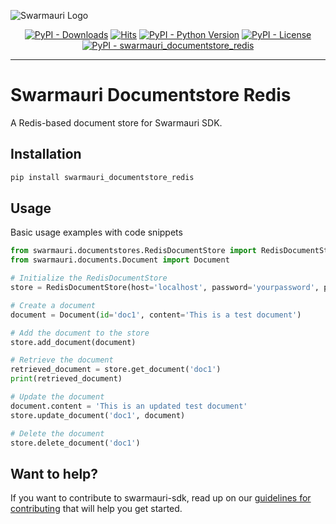 
![Swarmauri Logo](https://res.cloudinary.com/dbjmpekvl/image/upload/v1730099724/Swarmauri-logo-lockup-2048x757_hww01w.png)

<p align="center">
    <a href="https://pypi.org/project/swarmauri_documentstore_redis/">
        <img src="https://img.shields.io/pypi/dm/swarmauri_documentstore_redis" alt="PyPI - Downloads"/></a>
    <a href="https://hits.sh/github.com/swarmauri/swarmauri-sdk/tree/master/pkgs/deprecated/swarmauri_documentstore_redis/">
        <img alt="Hits" src="https://hits.sh/github.com/swarmauri/swarmauri-sdk/tree/master/pkgs/deprecated/swarmauri_documentstore_redis.svg"/></a>
    <a href="https://pypi.org/project/swarmauri_documentstore_redis/">
        <img src="https://img.shields.io/pypi/pyversions/swarmauri_documentstore_redis" alt="PyPI - Python Version"/></a>
    <a href="https://pypi.org/project/swarmauri_documentstore_redis/">
        <img src="https://img.shields.io/pypi/l/swarmauri_documentstore_redis" alt="PyPI - License"/></a>
    <a href="https://pypi.org/project/swarmauri_documentstore_redis/">
        <img src="https://img.shields.io/pypi/v/swarmauri_documentstore_redis?label=swarmauri_documentstore_redis&color=green" alt="PyPI - swarmauri_documentstore_redis"/></a>
</p>

---

# Swarmauri Documentstore Redis

A Redis-based document store for Swarmauri SDK.

## Installation

```bash
pip install swarmauri_documentstore_redis
```

## Usage

Basic usage examples with code snippets

```python
from swarmauri.documentstores.RedisDocumentStore import RedisDocumentStore
from swarmauri.documents.Document import Document

# Initialize the RedisDocumentStore
store = RedisDocumentStore(host='localhost', password='yourpassword', port=6379, db=0)

# Create a document
document = Document(id='doc1', content='This is a test document')

# Add the document to the store
store.add_document(document)

# Retrieve the document
retrieved_document = store.get_document('doc1')
print(retrieved_document)

# Update the document
document.content = 'This is an updated test document'
store.update_document('doc1', document)

# Delete the document
store.delete_document('doc1')
```

## Want to help?

If you want to contribute to swarmauri-sdk, read up on our [guidelines for contributing](https://github.com/swarmauri/swarmauri-sdk/blob/master/contributing.md) that will help you get started.
